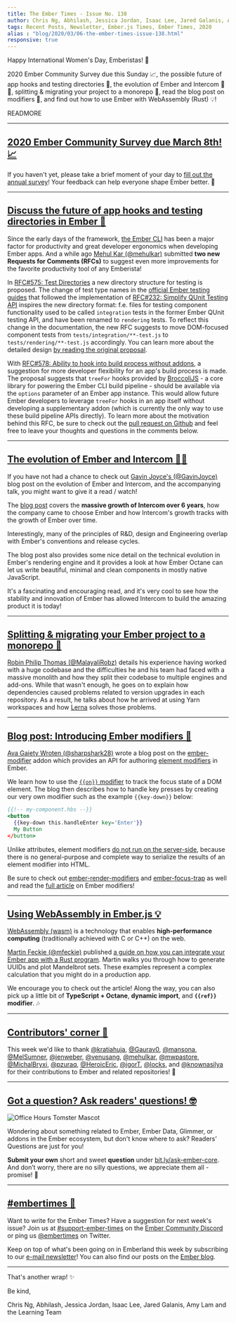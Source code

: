 ```yaml
---
title: The Ember Times - Issue No. 138
author: Chris Ng, Abhilash, Jessica Jordan, Isaac Lee, Jared Galanis, Amy Lam
tags: Recent Posts, Newsletter, Ember.js Times, Ember Times, 2020
alias : "blog/2020/03/06-the-ember-times-issue-138.html"
responsive: true
---
```


<!--alex ignore womens-->
Happy International Women's Day, Emberistas! 🐹

2020 Ember Community Survey due this Sunday 📈, the possible future of app hooks and testing directories 📂, the evolution of Ember and Intercom 🚀🐹, splitting & migrating your project to a monorepo 🐘, read the blog post on modifiers 🦄, and find out how to use Ember with WebAssembly (Rust) 💡!
  
READMORE

---

## [2020 Ember Community Survey due March 8th! 📈](https://tilde.wufoo.com/forms/2020-emberjs-community-survey/)

If you haven't yet, please take a brief moment of your day to [fill out the annual survey](https://tilde.wufoo.com/forms/2020-emberjs-community-survey/)! Your feedback can help everyone shape Ember better. 💞

---

## [Discuss the future of app hooks and testing directories in Ember 📂](https://github.com/emberjs/rfcs/pulls?q=is%3Aopen+is%3Apr+author%3Amehulkar+575+578)

Since the early days of the framework, [the Ember CLI](https://ember-cli.com/) has been a major factor for productivity and great developer ergonomics when developing Ember apps. And a while ago [Mehul Kar (@mehulkar)](https://github.com/mehulkar) submitted **two new Requests for Comments (RFCs)** to suggest even more improvements for the favorite productivity tool of any Emberista!

In [RFC#575: Test Directories](https://github.com/emberjs/rfcs/pull/575) a new directory structure for testing is proposed. The change of test type names in the [official Ember testing guides](https://guides.emberjs.com/release/testing/test-types/) that followed the implementation of [RFC#232: Simplify QUnit Testing API](https://emberjs.github.io/rfcs/0232-simplify-qunit-testing-api.html) inspires the new directory format: f.e. files for testing component functionality used to be called `integration` tests in the former Ember QUnit testing API, and have been renamed to `rendering` tests. To reflect this change in the documentation, the new RFC suggests to move DOM-focused component tests from `tests/integration/**-test.js` to `tests/rendering/**-test.js` accordingly. You can learn more about the detailed design [by reading the original proposal](https://github.com/emberjs/rfcs/pull/575).

With [RFC#578: Ability to hook into build process without addons](https://github.com/emberjs/rfcs/pull/578), a suggestion for more developer flexibility for an app's build process is made. The proposal suggests that `treeFor` hooks provided by [BroccoliJS](https://broccoli.build/) - a core library for powering the Ember CLI build pipeline - should be available via the `options` parameter of an Ember app instance. This would allow future Ember developers to leverage `treeFor` hooks in an app itself without developing a supplementary addon (which is currently the only way to use these build pipeline APIs directly). To learn more about the motivation behind this RFC, be sure to check out the [pull request on Github](https://github.com/emberjs/rfcs/pull/578) and feel free to leave your thoughts and questions in the comments below.

---

## [The evolution of Ember and Intercom 🚀🐹](https://www.intercom.com/blog/videos/evolution-of-ember-at-intercom/)

If you have not had a chance to check out [Gavin Joyce's (@GavinJoyce)](https://github.com/GavinJoyce) blog post on the evolution of Ember and Intercom, and the accompanying talk, you might want to give it a read / watch!

The [blog post](https://www.intercom.com/blog/videos/evolution-of-ember-at-intercom/) covers the **massive growth of Intercom over 6 years**, how the company came to choose Ember and how Intercom's growth tracks with the growth of Ember over time. 

Interestingly, many of the principles of R&D, design and Engineering overlap with Ember's conventions and release cycles. 

The blog post also provides some nice detail on the technical evolution in Ember's rendering engine and it provides a look at how Ember Octane can let us write beautiful, minimal and clean components in mostly native JavaScript. 

It's a fascinating and encouraging read, and it's very cool to see how the stability and innovation of Ember has allowed Intercom to build the amazing product it is today! 

---

## [Splitting & migrating your Ember project to a monorepo 🐘](https://www.mylittletechlife.com/ember-monorepo)

[Robin Philip Thomas (@MalayaliRobz)](https://github.com/MalayaliRobz) details his experience having worked with a huge codebase and the difficulties he and his team had faced with a massive monolith and how they split their codebase to multiple engines and add-ons. While that wasn't enough, he goes on to explain how dependencies caused problems related to version upgrades in each repository. As a result, he talks about how he arrived at using Yarn workspaces and how [Lerna](https://lerna.js.org/) solves those problems.

---

## [Blog post: Introducing Ember modifiers 🦄](https://gaiety.life/introducing-ember-modifiers)

[Ava Gaiety Wroten (@sharpshark28)](https://github.com/sharpshark28) wrote a blog post on the [ember-modifier](https://github.com/ember-modifier/ember-modifier) addon which provides an API for authoring [element modifiers](https://blog.emberjs.com/2019/03/06/coming-soon-in-ember-octane-part-4.html) in Ember.

We learn how to use the [`{{on}}` modifier](https://github.com/emberjs/rfcs/blob/master/text/0471-on-modifier.md) to track the focus state of a DOM element. The blog then describes how to handle key presses by creating our very own modifier such as the example `{{key-down}}` below:

```handlebars
{{!-- my-component.hbs --}}
<button
  {{key-down this.handleEnter key='Enter'}}
  My Button
</button>
```

Unlike attributes, element modifiers [do not run on the server-side](https://guides.emberjs.com/release/components/template-lifecycle-dom-and-modifiers/#toc_event-handlers), because there is no general-purpose and complete way to serialize the results of an element modifier into HTML.

Be sure to check out [ember-render-modifiers](https://github.com/emberjs/ember-render-modifiers) and [ember-focus-trap](https://github.com/josemarluedke/ember-focus-trap) as well and read the [full article](https://gaiety.life/introducing-ember-modifiers) on Ember modifiers!

---

## [Using WebAssembly in Ember.js 💡](https://mfeckie.dev/wasm-in-ember/)

[WebAssembly (wasm)](https://developer.mozilla.org/en-US/docs/WebAssembly) is a technology that enables **high-performance computing** (traditionally achieved with C or C++) on the web.

[Martin Feckie (@mfeckie)](https://github.com/mfeckie) published [a guide on how you can integrate your Ember app with a Rust program](https://mfeckie.dev/wasm-in-ember/). Martin walks you through how to generate UUIDs and plot Mandelbrot sets. These examples represent a complex calculation that you might do in a production app.

We encourage you to check out the article! Along the way, you can also pick up a little bit of **TypeScript + Octane**, **dynamic import**, and **`{{ref}}` modifier**. 🎶

---

## [Contributors' corner 👏](https://guides.emberjs.com/release/contributing/repositories/)

<p>This week we'd like to thank <a href="https://github.com/kratiahuja" target="gh-user">@kratiahuja</a>, <a href="https://github.com/Gaurav0" target="gh-user">@Gaurav0</a>, <a href="https://github.com/mansona" target="gh-user">@mansona</a>, <a href="https://github.com/MelSumner" target="gh-user">@MelSumner</a>, <a href="https://github.com/jenweber" target="gh-user">@jenweber</a>, <a href="https://github.com/venusang" target="gh-user">@venusang</a>, <a href="https://github.com/mehulkar" target="gh-user">@mehulkar</a>, <a href="https://github.com/mwpastore" target="gh-user">@mwpastore</a>, <a href="https://github.com/MichalBryxi" target="gh-user">@MichalBryxi</a>, <a href="https://github.com/pzuraq" target="gh-user">@pzuraq</a>, <a href="https://github.com/HeroicEric" target="gh-user">@HeroicEric</a>, <a href="https://github.com/igorT" target="gh-user">@igorT</a>, <a href="https://github.com/locks" target="gh-user">@locks</a>, and <a href="https://github.com/knownasilya" target="gh-user">@knownasilya</a> for their contributions to Ember and related repositories! 💖</p>

---

## [Got a question? Ask readers' questions! 🤓](https://docs.google.com/forms/d/e/1FAIpQLScqu7Lw_9cIkRtAiXKitgkAo4xX_pV1pdCfMJgIr6Py1V-9Og/viewform)

<div class="blog-row">
  <img class="float-right small transparent padded" alt="Office Hours Tomster Mascot" title="Readers' Questions" src="/images/tomsters/officehours.png" />

  <p>Wondering about something related to Ember, Ember Data, Glimmer, or addons in the Ember ecosystem, but don't know where to ask? Readers’ Questions are just for you!</p>

  <p><strong>Submit your own</strong> short and sweet <strong>question</strong> under <a href="https://bit.ly/ask-ember-core" target="rq">bit.ly/ask-ember-core</a>. And don’t worry, there are no silly questions, we appreciate them all - promise! 🤞</p>
</div>

---

## [#embertimes 📰](https://blog.emberjs.com/tags/newsletter.html)

Want to write for the Ember Times? Have a suggestion for next week's issue? Join us at [#support-ember-times](https://discordapp.com/channels/480462759797063690/485450546887786506) on the [Ember Community Discord](https://discordapp.com/invite/zT3asNS) or ping us [@embertimes](https://twitter.com/embertimes) on Twitter.

Keep on top of what's been going on in Emberland this week by subscribing to our [e-mail newsletter](https://the-emberjs-times.ongoodbits.com/)! You can also find our posts on the [Ember blog](https://emberjs.com/blog/tags/newsletter.html).

---

That's another wrap! ✨

Be kind,

Chris Ng, Abhilash, Jessica Jordan, Isaac Lee, Jared Galanis, Amy Lam and the Learning Team
